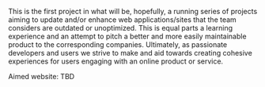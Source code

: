 This is the first project in what will be, hopefully, a running series of projects aiming to update and/or enhance web applications/sites that the team considers are outdated or unoptimized. This is equal parts a learning experience and an attempt to pitch a better and more easily maintainable product to the corresponding companies. Ultimately, as passionate developers and users we strive to make and aid towards creating cohesive experiences for users engaging with an online product or service.

Aimed website: TBD
